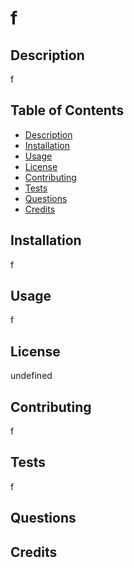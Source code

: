 # f

  ## Description

  f

  ## Table of Contents
  * [Description](#description)
  * [Installation](#installation)
  * [Usage](#usage)
  * [License](#license)
  * [Contributing](#contributing)
  * [Tests](#tests)
  * [Questions](#questions)
  * [Credits](#credits)
  
  ## Installation
  f
  ## Usage
  f
  ## License
  undefined
  ## Contributing
  f
  ## Tests
  f
  ## Questions
  
  ## Credits
  
